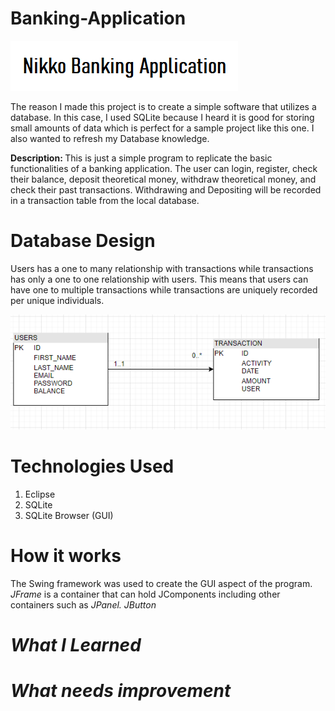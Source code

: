 
# Banking-Application
<!--Banner Image-->
<img src="https://github.com/gnikkoch96/Banking-Application/blob/main/assets/banner.png"/>
<p> The reason I made this project is to create a simple software that utilizes a database. In this case, I used SQLite because I heard it is good for storing small amounts of data which is perfect for a sample project like this one. I also wanted to refresh my Database knowledge.</p>

<b> Description: </b> This is just a simple program to replicate the basic functionalities of a banking application. The user can login, register, check their balance, deposit theoretical money, withdraw theoretical money, and check their past transactions. Withdrawing and Depositing will be recorded in a transaction table from the local database. 

# Database Design <!-- Show the Image --> 
<p> Users has a one to many relationship with transactions while transactions has only a one to one relationship with users. This means that users can have one to multiple transactions while transactions are uniquely recorded per unique individuals. </p>

<img src="https://github.com/gnikkoch96/Banking-Application/blob/main/assets/Banking%20App%20Database%20Design.png/"/>

# Technologies Used
1. Eclipse 
2. SQLite
3. SQLite Browser (GUI) 

# How it works
<!-- 1. Swing Framework to Create the GUI -->
<p> The Swing framework was used to create the GUI aspect of the program. <i> JFrame </i> is a container that can hold JComponents including other containers such as <i> JPanel. </i> <i> JButton
<!-- 2. SQLite and how Database works exactly -->

<!-- 3. How to connect both of them --> 

# What I Learned

# What needs improvement

